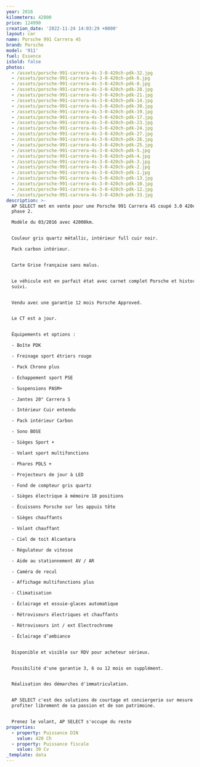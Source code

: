 ```yaml
---
year: 2016
kilometers: 42000
price: 124990
creation_date: '2022-11-24 14:03:29 +0000'
layout: car
name: Porsche 991 Carrera 4S
brand: Porsche
model: '911'
fuel: Essence
isSold: false
photos:
  - /assets/porsche-991-carrera-4s-3-0-420ch-pdk-32.jpg
  - /assets/porsche-991-carrera-4s-3-0-420ch-pdk-6.jpg
  - /assets/porsche-991-carrera-4s-3-0-420ch-pdk-8.jpg
  - /assets/porsche-991-carrera-4s-3-0-420ch-pdk-28.jpg
  - /assets/porsche-991-carrera-4s-3-0-420ch-pdk-21.jpg
  - /assets/porsche-991-carrera-4s-3-0-420ch-pdk-14.jpg
  - /assets/porsche-991-carrera-4s-3-0-420ch-pdk-30.jpg
  - /assets/porsche-991-carrera-4s-3-0-420ch-pdk-19.jpg
  - /assets/porsche-991-carrera-4s-3-0-420ch-pdk-17.jpg
  - /assets/porsche-991-carrera-4s-3-0-420ch-pdk-23.jpg
  - /assets/porsche-991-carrera-4s-3-0-420ch-pdk-24.jpg
  - /assets/porsche-991-carrera-4s-3-0-420ch-pdk-27.jpg
  - /assets/porsche-991-carrera-4s-3-0-420ch-pdk-26.jpg
  - /assets/porsche-991-carrera-4s-3-0-420ch-pdk-25.jpg
  - /assets/porsche-991-carrera-4s-3-0-420ch-pdk-5.jpg
  - /assets/porsche-991-carrera-4s-3-0-420ch-pdk-4.jpg
  - /assets/porsche-991-carrera-4s-3-0-420ch-pdk-3.jpg
  - /assets/porsche-991-carrera-4s-3-0-420ch-pdk-2.jpg
  - /assets/porsche-991-carrera-4s-3-0-420ch-pdk-1.jpg
  - /assets/porsche-991-carrera-4s-3-0-420ch-pdk-13.jpg
  - /assets/porsche-991-carrera-4s-3-0-420ch-pdk-10.jpg
  - /assets/porsche-991-carrera-4s-3-0-420ch-pdk-12.jpg
  - /assets/porsche-991-carrera-4s-3-0-420ch-pdk-33.jpg
description: >-
  AP SELECT met en vente pour une Porsche 991 Carrera 4S coupé 3.0 420ch PDK
  phase 2.

  Modèle du 03/2016 avec 42000km.


  Couleur gris quartz métallic, intérieur full cuir noir.

  Pack carbon intérieur.


  Carte Grise française sans malus.


  Le véhicule est en parfait état avec carnet complet Porsche et historique
  suivi.


  Vendu avec une garantie 12 mois Porsche Approved.


  Le CT est a jour.


  Équipements et options :

  - Boîte PDK

  - Freinage sport étriers rouge

  - Pack Chrono plus

  - Echappement sport PSE

  - Suspensions PASM+

  - Jantes 20" Carrera S

  - Intérieur Cuir entendu

  - Pack intérieur Carbon

  - Sono BOSE

  - Sièges Sport +

  - Volant sport multifonctions

  - Phares PDLS +

  - Projecteurs de jour à LED

  - Fond de compteur gris quartz

  - Sièges électrique à mémoire 18 positions

  - Écuissons Porsche sur les appuis tête

  - Sièges chauffants

  - Volant chauffant

  - Ciel de toit Alcantara

  - Régulateur de vitesse

  - Aide au stationnement AV / AR

  - Caméra de recul

  - Affichage multifonctions plus

  - Climatisation

  - Éclairage et essuie-glaces automatique

  - Rétroviseurs électriques et chauffants

  - Rétroviseurs int / ext Electrochrome

  - Éclairage d’ambiance


  Disponible et visible sur RDV pour acheteur sérieux.


  Possibilité d'une garantie 3, 6 ou 12 mois en supplément.


  Réalisation des démarches d'immatriculation.


  AP SELECT c'est des solutions de courtage et conciergerie sur mesure pour
  profiter librement de sa passion et de son patrimoine.


  Prenez le volant, AP SELECT s'occupe du reste
properties:
  - property: Puissance DIN
    value: 420 Ch
  - property: Puissance fiscale
    value: 30 Cv
_template: data
---
```


